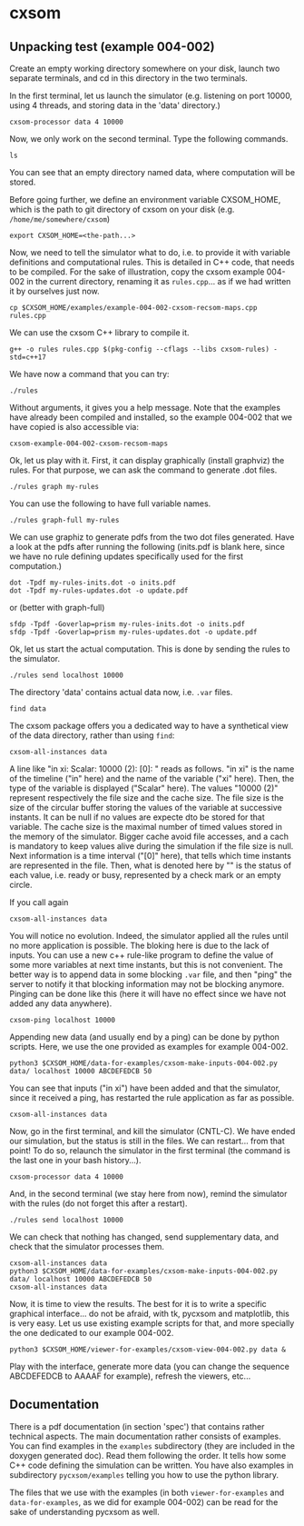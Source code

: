 # cxsom

## Unpacking test (example 004-002)

Create an empty working directory somewhere on your disk, launch two
separate terminals, and cd in this directory in the two terminals.

In the first terminal, let us launch the simulator (e.g. listening on port 10000, using 4 threads, and storing data in the 'data' directory.)

```
cxsom-processor data 4 10000
```

Now, we only work on the second terminal. Type the following commands.

```
ls
```

You can see that an empty directory named data, where computation will be stored.

Before going further, we define an environment variable CXSOM_HOME, which is the path to git directory of cxsom on your disk (e.g. `/home/me/somewhere/cxsom`)
```
export CXSOM_HOME=<the-path...>
```

Now, we need to tell the simulator what to do, i.e. to provide it with variable definitions and computational rules. This is detailed in C++ code, that needs to be compiled. For the sake of illustration, copy the cxsom example 004-002 in the current directory, renaming it as `rules.cpp`... as if we had written it by ourselves just now.

```
cp $CXSOM_HOME/examples/example-004-002-cxsom-recsom-maps.cpp rules.cpp
```

We can use the cxsom C++ library to compile it.

```
g++ -o rules rules.cpp $(pkg-config --cflags --libs cxsom-rules) -std=c++17
```

We have now a command that you can try:

```
./rules
```
Without arguments, it gives you a help message. Note that the examples have already been compiled and installed, so the example 004-002 that we have copied is also accessible via:

```
cxsom-example-004-002-cxsom-recsom-maps
```

Ok, let us play with it. First, it can display graphically (install graphviz) the rules. For that purpose, we can ask the command to generate .dot files.

```
./rules graph my-rules
```

You can use the following to have full variable names.

```
./rules graph-full my-rules
```

We can use graphiz to generate pdfs from the two dot files generated. Have a look at the pdfs after running the following (inits.pdf is blank here, since we have no rule defining updates specifically used for the first computation.)

```
dot -Tpdf my-rules-inits.dot -o inits.pdf
dot -Tpdf my-rules-updates.dot -o update.pdf
```

or (better with graph-full)

```
sfdp -Tpdf -Goverlap=prism my-rules-inits.dot -o inits.pdf
sfdp -Tpdf -Goverlap=prism my-rules-updates.dot -o update.pdf
```


Ok, let us start the actual computation. This is done by sending the rules to the simulator.

```
./rules send localhost 10000
```

The directory 'data' contains actual data now, i.e. `.var` files.

```
find data
```

The cxsom package offers you a dedicated way to have a synthetical view of the data directory, rather than using `find`:

```
cxsom-all-instances data
```

A line like "in xi: Scalar: 10000 (2): [0]: <stuff>" reads as follows. "in xi" is the name of the timeline ("in" here) and the name of the variable ("xi" here). Then, the type of the variable is displayed ("Scalar" here). The values "10000 (2)" represent respectively the file size and the cache size. The file size is the size of the circular buffer storing the values of the variable at successive instants. It can be null if no values are expecte dto be stored for that variable. The cache size is the maximal number of timed values stored in the memory of the simulator. Bigger cache avoid file accesses, and a cach is mandatory to keep values alive during the simulation if the file size is null. Next information is a time interval ("[0]" here), that tells which time instants are represented in the file. Then, what is denoted here by "<stuff>" is the status of each value, i.e. ready or busy, represented by a check mark or an empty circle.

If you call again 

```
cxsom-all-instances data
```

You will notice no evolution. Indeed, the simulator applied all the rules until no more application is possible. The bloking here is due to the lack of inputs. You can use a new c++ rule-like program to define the value of some more variables at next time instants, but this is not convenient. The better way is to append data in some blocking `.var` file, and then "ping" the server to notify it that blocking information may not be blocking anymore. Pinging can be done like this (here it will have no effect since we have not added any data anywhere).

```
cxsom-ping localhost 10000
```

Appending new data (and usually end by a ping) can be done by python scripts. Here, we use the one provided as examples for example 004-002.

```
python3 $CXSOM_HOME/data-for-examples/cxsom-make-inputs-004-002.py data/ localhost 10000 ABCDEFEDCB 50
```

You can see that inputs ("in xi") have been added and that the simulator, since it received a ping, has restarted the rule application as far as possible.

```
cxsom-all-instances data
```

Now, go in the first terminal, and kill the simulator (CNTL-C). We have ended our simulation, but the status is still in the files. We can restart... from that point! To do so, relaunch the simulator in the first terminal (the command is the last one in your bash history...).

```
cxsom-processor data 4 10000
```

And, in the second terminal (we stay here from now), remind the simulator with the rules (do not forget this after a restart).

```
./rules send localhost 10000
```

We can check that nothing has changed, send supplementary data, and check that the simulator processes them.
```
cxsom-all-instances data
python3 $CXSOM_HOME/data-for-examples/cxsom-make-inputs-004-002.py data/ localhost 10000 ABCDEFEDCB 50
cxsom-all-instances data
```

Now, it is time to view the results. The best for it is to write a specific graphical interface... do not be afraid, with tk, pycxsom and matplotlib, this is very easy. Let us use existing example scripts for that, and more specially the one dedicated to our example 004-002.

```
python3 $CXSOM_HOME/viewer-for-examples/cxsom-view-004-002.py data &
```

Play with the interface, generate more data (you can change the sequence ABCDEFEDCB to AAAAF for example), refresh the viewers, etc...

## Documentation

There is a pdf documentation (in section 'spec') that contains rather technical aspects. The main documentation rather consists of examples. You can find examples in the `examples` subdirectory (they are included in the doxygen generated doc). Read them following the order. It tells how some C++ code defining the simulation can be written. You have also examples in subdirectory `pycxsom/examples` telling you how to use the python library.

The files that we use with the examples (in both `viewer-for-examples` and `data-for-examples`, as we did for example 004-002) can be read for the sake of understanding pycxsom as well.



